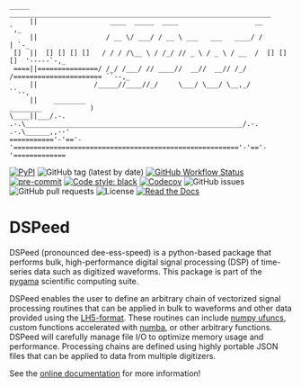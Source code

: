 ```
_____  _________________________________________________________________
     ||                  ____  _____  ____                   __          `,_
     ||                 / __ \/ ___/ / __ \ ___   ___   ____/ /           | `-_
 []  ||  [] [] [] []   / / / /\__ \ / /_/ // _ \ / _ \ / __  /  [] [] []  '-----`-,_
 ====||===============/ /_/ /___/ // ____//  __//  __// /_/ /====================== ``--,_
     ||              /_____//____//_/     \___/ \___/ \__,_/                              ``--,
     ||    ________                                                        ________            )
\____||___/.-.  .-.\______________________________________________________/.-.  .-.\______,,--'
==========='-'=='-'========================================================'-'=='-'=============
```
[![PyPI](https://img.shields.io/pypi/v/dspeed?logo=pypi)](https://pypi.org/project/dspeed/)
![GitHub tag (latest by date)](https://img.shields.io/github/v/tag/legend-exp/dspeed?logo=git)
[![GitHub Workflow Status](https://img.shields.io/github/checks-status/legend-exp/dspeed/main?label=main%20branch&logo=github)](https://github.com/legend-exp/dspeed/actions)
[![pre-commit](https://img.shields.io/badge/pre--commit-enabled-brightgreen?logo=pre-commit&logoColor=white)](https://github.com/pre-commit/pre-commit)
[![Code style: black](https://img.shields.io/badge/code%20style-black-000000.svg)](https://github.com/psf/black)
[![Codecov](https://img.shields.io/codecov/c/github/legend-exp/dspeed?logo=codecov)](https://app.codecov.io/gh/legend-exp/dspeed)
![GitHub issues](https://img.shields.io/github/issues/legend-exp/dspeed?logo=github)
![GitHub pull requests](https://img.shields.io/github/issues-pr/legend-exp/dspeed?logo=github)
![License](https://img.shields.io/github/license/legend-exp/dspeed)
[![Read the Docs](https://img.shields.io/readthedocs/dspeed?logo=readthedocs)](https://dspeed.readthedocs.io)

# DSPeed
DSPeed (pronounced dee-ess-speed) is a python-based package that performs bulk, high-performance digital signal processing (DSP) of time-series data such as digitized waveforms. This package is part of the [pygama](https://github.com/legend-exp/pygama) scientific computing suite.

DSPeed enables the user to define an arbitrary chain of vectorized signal processing routines that can be applied in bulk to waveforms and other data provided using the [LH5-format](https://legend-exp.github.io/legend-data-format-specs). These routines can include [numpy ufuncs](https://numpy.org/doc/stable/reference/ufuncs.html), custom functions accelerated with [numba](https://numba.pydata.org/), or other arbitrary functions. DSPeed will carefully manage file I/O to optimize memory usage and performance. Processing chains are defined using highly portable JSON files that can be applied to data from multiple digitizers.

See the [online documentation](https://dspeed.readthedocs.io/en/stable/) for more information!
